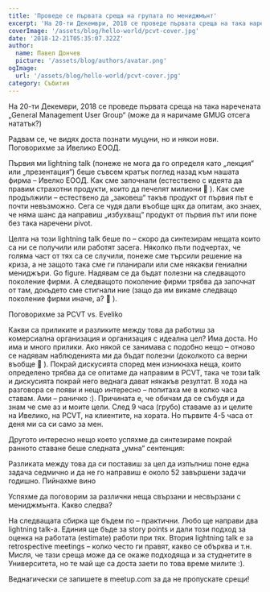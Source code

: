```yaml
---
title: 'Проведе се първата среща на групата по мениджмънт'
excerpt: 'На 20-ти Декември, 2018 се проведе първата среща на така наречената „General Management User Group“ (може да я наричаме GMUG отсега нататък?)'
coverImage: '/assets/blog/hello-world/pcvt-cover.jpg'
date: '2018-12-21T05:35:07.322Z'
author:
  name: Павел Дончев
  picture: '/assets/blog/authors/avatar.png'
ogImage:
  url: '/assets/blog/hello-world/pcvt-cover.jpg'
category: Събития
---
```

На 20-ти Декември, 2018 се проведе първата среща на така наречената „General Management User Group“ (може да я наричаме GMUG отсега нататък?)

Радвам се, че видях доста познати муцуни, но и някои нови.
Поговорихме за Ивелико ЕООД.


Първия ми lightning talk (понеже не мога да го определя като „лекция“ или „презентация“) беше съвсем кратък поглед назад към нашата фирма – Ивелко ЕООД. Как сме започнали (естествено с идеята да правим страхотни продукти, които да печелят милиони 🙂 ). Как сме продължили – естествено да „заковеш“ такъв продукт от първия път е почти невъзможно. Сега се чудя дали въобще щях да опитам, ако знаех, че няма шанс да направиш „избухващ“ продукт от първия път или поне без така наречени pivot.

Целта на този lightning talk беше по – скоро да синтезирам нещата които са ни се получили или работят засега. Няколко пъти подчертах, че голяма част от тях са се случили, понеже сме търсили решение на криза, а не защото така сме ги планирали или сме някакви гениални мениджъри. Go figure. Надявам се да бъдат полезни на следващото поколение фирми. А следващото поколение фирми трябва да започнат от там, докъдето сме стигнали ние (защо да им викаме следващо поколение фирми иначе, а? 🙂 ).

 
Поговорихме за PCVT vs. Eveliko

Какви са приликите и разликите между това да работиш за комерсиална организация и организация с идеална цел? Има доста. Но има и много прилики. Ако някой се занимава с подобно нещо – отново се надявам наблюденията ми да бъдат полезни (доколкото са верни въобще 🙂 ). Покрай дискусията според мен изникнаха неща, които определено трябва да се опитаме да направим в PCVT, така че този talk и дискусията покрай него веднага дават някакъв резултат. В хода на разговора се появи и нещо интересно – попитаха ме в колко часа ставам. Ами – раничко :). Причината е, че обичам да се събудя и да знам че сме аз и моите цели. След 9 часа (грубо) ставаме аз и целите на Ивелико, на PCVT, на клиентите, на хората. Но първите 4-5 часа от деня ми са си само за мен.

Другото интересно нещо което успяхме да синтезираме покрай ранното ставане беше следната „умна“ сентенция:

Разликата между това да си поставиш за цел да изпълниш поне една задача седмично и да не го направиш е около 52 завършени задачи годишно.
Пийнахме вино

Успяхме да поговорим за различни неща свързани и несвързани с мениджмънта.
Какво следва?

На следващата сбирка ще бъдем по – практични. Любо ще направи два lightning talk-а. Единия ще бъде за story points и дали този подход за оценка на работата (estimate) работи при тях. Втория lightning talk е за retrospective meetings – колко често ги правят, какво се обърква и т.н.
Мисля, че тази среща може да се окаже подходяща и за студнетите в Университета, но те май ще са доста заети по това време милите :).

Веднагически се запишете в meetup.com за да не пропускате срещи!
